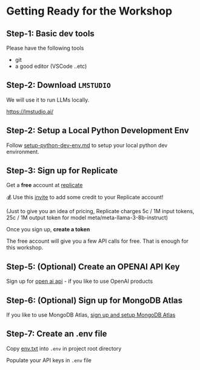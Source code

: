 # Getting Ready for the Workshop

## Step-1: Basic dev tools

Please have the following tools
- git
- a good editor (VSCode ..etc)

## Step-2: Download `LMSTUDIO`

We will use it to run LLMs locally.

https://lmstudio.ai/

## Step-2: Setup a Local Python Development Env

Follow [setup-python-dev-env.md](../setup-python-dev-env.md) to setup your local python dev environment.

## Step-3: Sign up for Replicate

Get a **free** account at [replicate](https://replicate.com/home)

💰 Use this [invite](https://replicate.com/invites/a8717bfe-2f3d-4a52-88ed-1356231cdf03) to add some credit to your Replicate account!

(Just to give you an idea of pricing, Replicate charges 5c / 1M input tokens, 25c / 1M output token for model meta/meta-llama-3-8b-instruct)

Once you sign up, **create a token**

The free account will give you a few API calls for free.  That is enough for this workshop.

## Step-5: (Optional) Create an OPENAI API Key

Sign up for [open ai api](https://openai.com/api/) - if you like to use OpenAI products

## Step-6: (Optional) Sign up for MongoDB Atlas

If you like to use MongoDB Atlas, [sign up and setup MongoDB Atlas](./setup-atlas.md)

## Step-7: Create an .env file

Copy [env.txt](env.txt) into `.env` in project root directory

Populate your API keys in `.env` file

